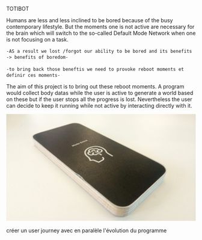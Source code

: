 TOTIBOT

Humans are less and less inclined to be bored because of the busy contemporary lifestyle. But the moments one is not active are necessary for the brain which will switch to the so-called Default Mode Network when one is not focusing on a task.

    -AS a result we lost /forgot our ability to be bored and its benefits -> benefits of boredom-

    -to bring back those beneftis we need to provoke reboot moments et definir ces moments-



The aim of this project is to bring out these reboot moments. A program would collect body datas while the user is active to generate a world based on these but if the user stops all the progress is lost. Nevertheless the user can decide to keep it running while not active by interacting directly with it.

![Pitch2](images/ObjetModeEnnui.jpeg)

créer un user journey avec en paralèle l'évolution du programme 

